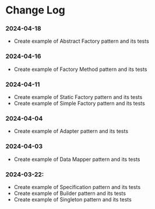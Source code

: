 # Change Log

### 2024-04-18
- Create example of Abstract Factory pattern and its tests

### 2024-04-16
- Create example of Factory Method pattern and its tests

### 2024-04-11
- Create example of Static Factory pattern and its tests
- Create example of Simple Factory pattern and its tests

### 2024-04-04
- Create example of Adapter pattern and its tests

### 2024-04-03
- Create example of Data Mapper pattern and its tests

### 2024-03-22:
- Create example of Specification pattern and its tests
- Create example of Builder pattern and its tests
- Create example of Singleton pattern and its tests
